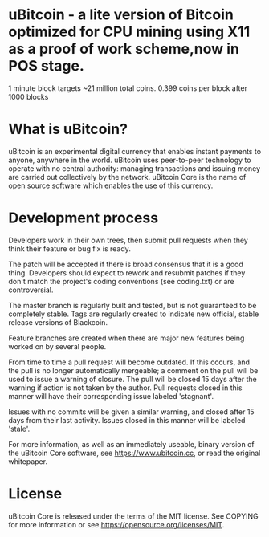 # uBitcoin - a lite version of Bitcoin optimized for CPU mining using X11 as a proof of work scheme,now in POS stage.
1 minute block targets
~21 million total coins.
0.399 coins per block after 1000 blocks


# What is uBitcoin?

uBitcoin is an experimental digital currency that enables instant payments to anyone, anywhere in the world. uBitcoin uses peer-to-peer technology to operate with no central authority: managing transactions and issuing money are carried out collectively by the network. uBitcoin Core is the name of open source software which enables the use of this currency.

# Development process

Developers work in their own trees, then submit pull requests when they think their feature or bug fix is ready.

The patch will be accepted if there is broad consensus that it is a good thing. Developers should expect to rework and resubmit patches if they don't match the project's coding conventions (see coding.txt) or are controversial.

The master branch is regularly built and tested, but is not guaranteed to be completely stable. Tags are regularly created to indicate new official, stable release versions of Blackcoin.

Feature branches are created when there are major new features being worked on by several people.

From time to time a pull request will become outdated. If this occurs, and the pull is no longer automatically mergeable; a comment on the pull will be used to issue a warning of closure. The pull will be closed 15 days after the warning if action is not taken by the author. Pull requests closed in this manner will have their corresponding issue labeled 'stagnant'.

Issues with no commits will be given a similar warning, and closed after 15 days from their last activity. Issues closed in this manner will be labeled 'stale'. 

For more information, as well as an immediately useable, binary version of the uBitcoin Core software, see https://www.ubitcoin.cc, or read the original whitepaper.

# License

uBitcoin Core is released under the terms of the MIT license. See COPYING for more information or see https://opensource.org/licenses/MIT.
